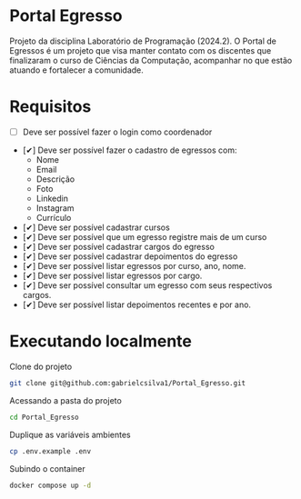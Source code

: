 # Portal Egresso

Projeto da disciplina Laboratório de Programação (2024.2). O Portal de Egressos é um projeto que visa manter contato com os discentes que finalizaram o curso de Ciências da Computação, acompanhar no que estão atuando e fortalecer a comunidade.

# Requisitos
- [ ] Deve ser possível fazer o login como coordenador
- [✔] Deve ser possível fazer o cadastro de egressos com:
    - Nome
    - Email
    - Descrição
    - Foto
    - Linkedin
    - Instagram
    - Currículo
- [✔] Deve ser possível cadastrar cursos
- [✔] Deve ser possível que um egresso registre mais de um curso
- [✔] Deve ser possível cadastrar cargos do egresso
- [✔] Deve ser possível cadastrar depoimentos do egresso
- [✔] Deve ser possível listar egressos por curso, ano, nome.
- [✔] Deve ser possível listar egressos por cargo.
- [✔] Deve ser possível consultar um egresso com seus respectivos cargos.
- [✔] Deve ser possível listar depoimentos recentes e por ano.

# Executando localmente
Clone do projeto
```bash
git clone git@github.com:gabrielcsilva1/Portal_Egresso.git
```

Acessando a pasta do projeto 
```bash
cd Portal_Egresso
```

Duplique as variáveis ambientes
```bash
cp .env.example .env
```

Subindo o container
```bash
docker compose up -d
```
